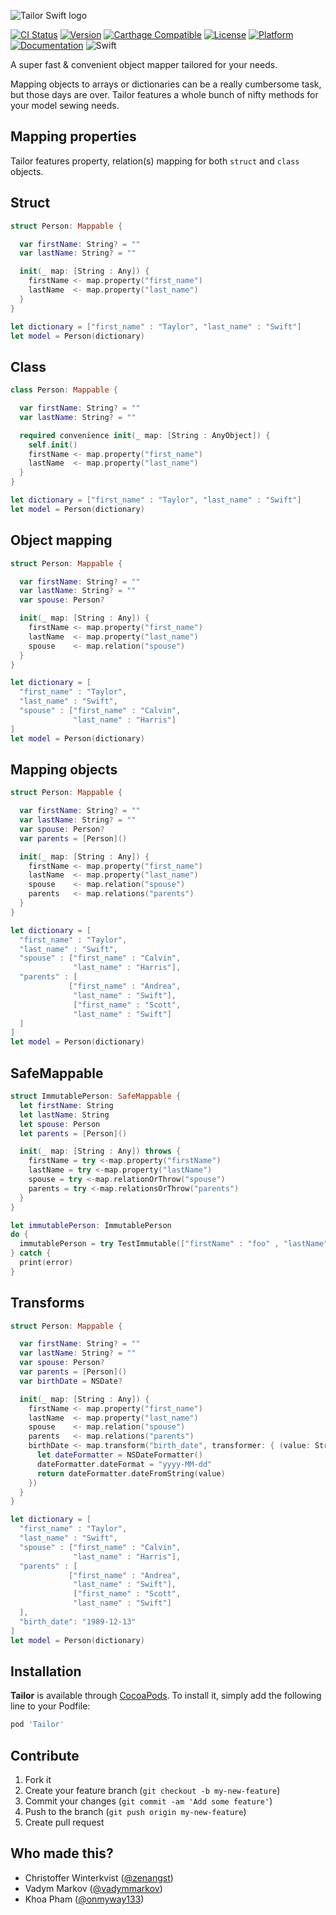 ![Tailor Swift logo](https://raw.githubusercontent.com/zenangst/Tailor/master/Images/logo_v1.png)

[![CI Status](http://img.shields.io/travis/zenangst/Tailor.svg?style=flat)](https://travis-ci.org/zenangst/Tailor)
[![Version](https://img.shields.io/cocoapods/v/Tailor.svg?style=flat)](http://cocoadocs.org/docsets/Tailor)
[![Carthage Compatible](https://img.shields.io/badge/Carthage-compatible-4BC51D.svg?style=flat)](https://github.com/Carthage/Carthage)
[![License](https://img.shields.io/cocoapods/l/Tailor.svg?style=flat)](http://cocoadocs.org/docsets/Tailor)
[![Platform](https://img.shields.io/cocoapods/p/Tailor.svg?style=flat)](http://cocoadocs.org/docsets/Tailor)
[![Documentation](https://img.shields.io/cocoapods/metrics/doc-percent/Tailor.svg?style=flat)](http://cocoadocs.org/docsets/Tailor)
![Swift](https://img.shields.io/badge/%20in-swift%203.0-orange.svg)

A super fast & convenient object mapper tailored for your needs.

Mapping objects to arrays or dictionaries can be a really cumbersome task, but those
days are over. Tailor features a whole bunch of nifty methods for your model sewing needs.

## Mapping properties

Tailor features property, relation(s) mapping for both `struct` and `class` objects.

## Struct
```swift
struct Person: Mappable {

  var firstName: String? = ""
  var lastName: String? = ""

  init(_ map: [String : Any]) {
    firstName <- map.property("first_name")
    lastName  <- map.property("last_name")
  }
}

let dictionary = ["first_name" : "Taylor", "last_name" : "Swift"]
let model = Person(dictionary)
```

## Class
```swift
class Person: Mappable {

  var firstName: String? = ""
  var lastName: String? = ""

  required convenience init(_ map: [String : AnyObject]) {
    self.init()
    firstName <- map.property("first_name")
    lastName  <- map.property("last_name")
  }
}

let dictionary = ["first_name" : "Taylor", "last_name" : "Swift"]
let model = Person(dictionary)
```

## Object mapping

```swift
struct Person: Mappable {

  var firstName: String? = ""
  var lastName: String? = ""
  var spouse: Person?

  init(_ map: [String : Any]) {
    firstName <- map.property("first_name")
    lastName  <- map.property("last_name")
    spouse    <- map.relation("spouse")
  }
}

let dictionary = [
  "first_name" : "Taylor",
  "last_name" : "Swift",
  "spouse" : ["first_name" : "Calvin",
              "last_name" : "Harris"]
]
let model = Person(dictionary)
```

## Mapping objects

```swift
struct Person: Mappable {

  var firstName: String? = ""
  var lastName: String? = ""
  var spouse: Person?
  var parents = [Person]()

  init(_ map: [String : Any]) {
    firstName <- map.property("first_name")
    lastName  <- map.property("last_name")
    spouse    <- map.relation("spouse")
    parents   <- map.relations("parents")
  }
}

let dictionary = [
  "first_name" : "Taylor",
  "last_name" : "Swift",
  "spouse" : ["first_name" : "Calvin",
              "last_name" : "Harris"],
  "parents" : [
             ["first_name" : "Andrea",
              "last_name" : "Swift"],
              ["first_name" : "Scott",
              "last_name" : "Swift"]
  ]
]
let model = Person(dictionary)
```

## SafeMappable
```swift
struct ImmutablePerson: SafeMappable {
  let firstName: String
  let lastName: String
  let spouse: Person
  let parents = [Person]()

  init(_ map: [String : Any]) throws {
    firstName = try <-map.property("firstName")
    lastName = try <-map.property("lastName")
    spouse = try <-map.relationOrThrow("spouse")
    parents = try <-map.relationsOrThrow("parents")
  }
}

let immutablePerson: ImmutablePerson
do {
  immutablePerson = try TestImmutable(["firstName" : "foo" , "lastName" : "bar"])
} catch {
  print(error)
}
```

## Transforms

```swift
struct Person: Mappable {

  var firstName: String? = ""
  var lastName: String? = ""
  var spouse: Person?
  var parents = [Person]()
  var birthDate = NSDate?

  init(_ map: [String : Any]) {
    firstName <- map.property("first_name")
    lastName  <- map.property("last_name")
    spouse    <- map.relation("spouse")
    parents   <- map.relations("parents")
    birthDate <- map.transform("birth_date", transformer: { (value: String) -> NSDate? in
      let dateFormatter = NSDateFormatter()
      dateFormatter.dateFormat = "yyyy-MM-dd"
      return dateFormatter.dateFromString(value)
    })
  }
}

let dictionary = [
  "first_name" : "Taylor",
  "last_name" : "Swift",
  "spouse" : ["first_name" : "Calvin",
              "last_name" : "Harris"],
  "parents" : [
             ["first_name" : "Andrea",
              "last_name" : "Swift"],
              ["first_name" : "Scott",
              "last_name" : "Swift"]
  ],
  "birth_date": "1989-12-13"
]
let model = Person(dictionary)
```

## Installation

**Tailor** is available through [CocoaPods](http://cocoapods.org). To install
it, simply add the following line to your Podfile:

```ruby
pod 'Tailor'
```

## Contribute

1. Fork it
2. Create your feature branch (`git checkout -b my-new-feature`)
3. Commit your changes (`git commit -am 'Add some feature'`)
4. Push to the branch (`git push origin my-new-feature`)
5. Create pull request


## Who made this?

- Christoffer Winterkvist ([@zenangst](https://twitter.com/zenangst))
- Vadym Markov ([@vadymmarkov](https://twitter.com/vadymmarkov))
- Khoa Pham ([@onmyway133](https://twitter.com/onmyway133))

